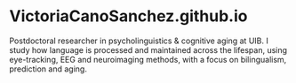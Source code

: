 # VictoriaCanoSanchez.github.io
Postdoctoral researcher in psycholinguistics &amp; cognitive aging at UIB. I study how language is processed and maintained across the lifespan, using eye-tracking, EEG and neuroimaging methods, with a focus on bilingualism, prediction and aging.
